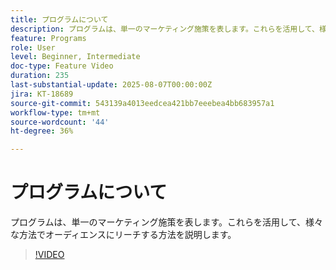 ```yaml
---
title: プログラムについて
description: プログラムは、単一のマーケティング施策を表します。これらを活用して、様々な方法でオーディエンスにリーチする方法を説明します。
feature: Programs
role: User
level: Beginner, Intermediate
doc-type: Feature Video
duration: 235
last-substantial-update: 2025-08-07T00:00:00Z
jira: KT-18689
source-git-commit: 543139a4013eedcea421bb7eeebea4bb683957a1
workflow-type: tm+mt
source-wordcount: '44'
ht-degree: 36%

---
```



# プログラムについて

プログラムは、単一のマーケティング施策を表します。これらを活用して、様々な方法でオーディエンスにリーチする方法を説明します。

>[!VIDEO](https://video.tv.adobe.com/v/3470486/?learn=on&enablevpops)
